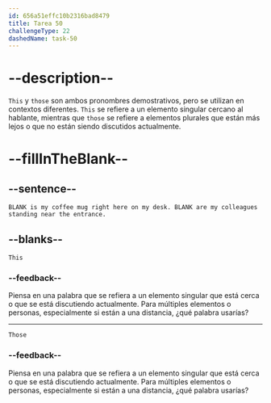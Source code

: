 ```yaml
---
id: 656a51effc10b2316bad8479
title: Tarea 50
challengeType: 22
dashedName: task-50
---
```


# --description--

`This` y `those` son ambos pronombres demostrativos, pero se utilizan en contextos diferentes. `This` se refiere a un elemento singular cercano al hablante, mientras que `those` se refiere a elementos plurales que están más lejos o que no están siendo discutidos actualmente.

# --fillInTheBlank--

## --sentence--

`BLANK is my coffee mug right here on my desk. BLANK are my colleagues standing near the entrance.`

## --blanks--

`This`

### --feedback--

Piensa en una palabra que se refiera a un elemento singular que está cerca o que se está discutiendo actualmente. Para múltiples elementos o personas, especialmente si están a una distancia, ¿qué palabra usarías?

---

`Those`

### --feedback--

Piensa en una palabra que se refiera a un elemento singular que está cerca o que se está discutiendo actualmente. Para múltiples elementos o personas, especialmente si están a una distancia, ¿qué palabra usarías?
